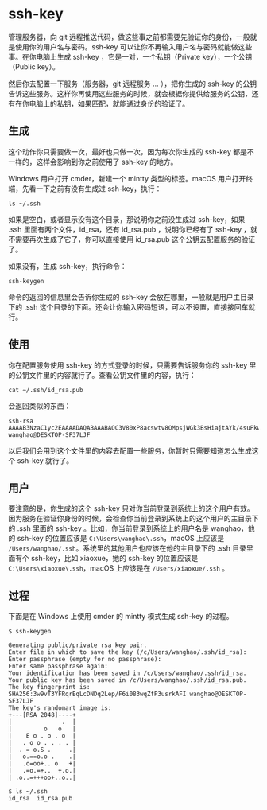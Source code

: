 # ssh-key

管理服务器，向 git 远程推送代码，做这些事之前都需要先验证你的身份，一般就是使用你的用户名与密码。ssh-key 可以让你不再输入用户名与密码就能做这些事。在你电脑上生成 ssh-key ，它是一对，一个私钥（Private key），一个公钥（Public key）。

然后你去配置一下服务（服务器，git 远程服务 ... ），把你生成的 ssh-key 的公钥告诉这些服务。这样你再使用这些服务的时候，就会根据你提供给服务的公钥，还有在你电脑上的私钥，如果匹配，就能通过身份的验证了。

## 生成

这个动作你只需要做一次，最好也只做一次，因为每次你生成的 ssh-key 都是不一样的，这样会影响到你之前使用了 ssh-key 的地方。

Windows 用户打开 cmder，新建一个 mintty 类型的标签。macOS 用户打开终端，先看一下之前有没有生成过 ssh-key，执行：

```
ls ~/.ssh
```

如果是空白，或者显示没有这个目录，那说明你之前没生成过 ssh-key，如果 .ssh 里面有两个文件，id\_rsa，还有 id\_rsa.pub ，说明你已经有了 ssh-key ，就不需要再次生成了它了，你可以直接使用 id\_rsa.pub 这个公钥去配置服务的验证了。

如果没有，生成 ssh-key，执行命令：

```
ssh-keygen
```

命令的返回的信息里会告诉你生成的 ssh-key 会放在哪里，一般就是用户主目录下的 .ssh 这个目录的下面。还会让你输入密码短语，可以不设置，直接接回车就行。

## 使用

你在配置服务使用 ssh-key 的方式登录的时候，只需要告诉服务你的 ssh-key 里的公钥文件里的内容就行了。查看公钥文件里的内容，执行：

```
cat ~/.ssh/id_rsa.pub
```

会返回类似的东西：

```
ssh-rsa AAAAB3NzaC1yc2EAAAADAQABAAABAQC3V80xP8acswtv8OMpsjWGk3BsHiajtAYk/4suPkwvIPgfz1+XNTRR8wNvmuExsT5ynTWX7evPlwNxGQqRiO7TKsN8g9/N9E0RhHwfrOh0065MPEQ5Hglo9Mo2BWBVaEPrZNEKyUBjbOMecehVqxu+YZ5LJTdydB6Xt+jzGZCA8TZvkItj56rsxCbuTohy1wj1MRF90gIIjgSEFB3xHofbyWtoJ/5g93sqrsA747wHiJCjeIuWnkG0nFGxKxk2e0IxKdkcOaXx8MIk8XoSJ6PB4/oLVCkUG4xY4Gt4zsKrloDp2oGCvVOconDJI6bxnD8QZ7CQqk95u8ZI3oE+OPYt wanghao@DESKTOP-SF37LJF
```

以后我们会用到这个文件里的内容去配置一些服务，你暂时只需要知道怎么生成这个 ssh-key 就行了。

## 用户

要注意的是，你生成的这个 ssh-key 只对你当前登录到系统上的这个用户有效。因为服务在验证你身份的时候，会检查你当前登录到系统上的这个用户的主目录下的 .ssh 里面的 ssh-key 。比如，你当前登录到系统上的用户名是 wanghao，他的 ssh-key 的位置应该是 `C:\Users\wanghao\.ssh`，macOS 上应该是 `/Users/wanghao/.ssh`。系统里的其他用户也应该在他的主目录下的 .ssh 目录里面有个 ssh-key，比如 xiaoxue，她的 ssh-key 的位置应该是 `C:\Users\xiaoxue\.ssh`，macOS 上应该是在 `/Users/xiaoxue/.ssh` 。

## 过程

下面是在 Windows 上使用 cmder 的 mintty 模式生成 ssh-key 的过程。

```
$ ssh-keygen

Generating public/private rsa key pair.
Enter file in which to save the key (/c/Users/wanghao/.ssh/id_rsa):
Enter passphrase (empty for no passphrase):
Enter same passphrase again:
Your identification has been saved in /c/Users/wanghao/.ssh/id_rsa.
Your public key has been saved in /c/Users/wanghao/.ssh/id_rsa.pub.
The key fingerprint is:
SHA256:3w9vT3YFRqrEqLcDNDq2Lep/F6i083wqZfP3usrkAFI wanghao@DESKTOP-SF37LJF
The key's randomart image is:
+---[RSA 2048]----+
|              .  |
|         o   o   |
|    E o . o . o  |
|   . o o . . . . |
|  . = o.S .     .|
|   o.==o.o .    .|
|   .o=oo+.. o   +|
|   .=o.=+..  +.o.|
| .o..=+++oo+..o..|

$ ls ~/.ssh
id_rsa  id_rsa.pub
```



